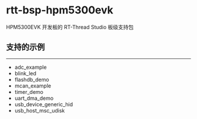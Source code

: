 # rtt-bsp-hpm5300evk

HPM5300EVK 开发板的 RT-Thread Studio 板级支持包

## 支持的示例
***
- adc_example
- blink_led
- flashdb_demo
- mcan_example
- timer_demo
- uart_dma_demo
- usb_device_generic_hid
- usb_host_msc_udisk